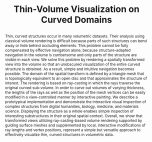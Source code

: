 ---
# this file is written in YAML http://docs.ansible.com/ansible/latest/YAMLSyntax.html
# all lines with a leading sharp are comments and will not be compiled
# longer blocks of text should start with a a leading > to escape all special characters

# URL handle for generated webpage
slug:       thinvolvis

#specifies layout to be used for page generation (do not modify)
layout:     publication

#publication title
title:      >
   Thin-Volume Visualization on Curved Domains
   
#include in selected publications on front page (optional, delete line if not applicable)
display:	selected

#list all publication authors in correct order (please check the spelling is identical to your personal page)
authors:
 - Felix Herter
 - Hans-Christian Hege
 - Markus Hadwiger
 - Verena Lepper
 - Daniel Baum
 
#insert publication venue (displayed on publication page)
venue:      >
   Computer Graphics Forum (Proceedings Eurovis 2021), to appear
   
#insert short venue (displayed in box in publication list)
shortvenue: >
   Eurovis 2021

#specify publication year
year:       2021

#insert abstract of publication
abstract:   >
   Thin, curved structures occur in many volumetric datasets. Their analysis using classical volume rendering is difficult because parts of such structures can bend away or hide behind occluding elements. This problem cannot be fully compensated by effective navigation alone, because structure-adapted navigation in the volume is cumbersome and only parts of the structure are visible in each view. We solve this problem by rendering a spatially transformed view into the volume so that an unobscured visualization of the entire curved structure is obtained. As a result, simple and intuitive navigation becomes possible. The domain of the spatial transform is defined by a triangle mesh that is topologically equivalent to an open disc and that approximates the structure of interest. The rendering is based on ray-casting in which the rays traverse the original curved sub-volume. In order to carve out volumes of varying thickness, the lengths of the rays as well as the position of the mesh vertices can be easily modified in a view-controlled manner by interactive painting. We describe a prototypical implementation and demonstrate the interactive visual inspection of complex structures from digital humanities, biology, medicine, and materials science. Displaying the structure as a whole enables simple inspection of interesting substructures in their original spatial context. Overall, we show that transformed views utilizing ray-casting-based volume rendering supported by guiding surface meshes and supplemented by local, interactive modifications of ray lengths and vertex positions, represent a simple but versatile approach to effectively visualize thin, curved structures in volumetric data.
   
#link to hi-res teaser image of publication (please make sure the image is wide, e.g. aspect ratio between 4:2 and 4:1)
teaser:     './publications/2021_herter_thinvolvis.jpg'
   
#link to smaller thumbnail image of publication (please make sure the aspect ratio is 3:2, suggested size is 150x100px)
thumbnail:  './publications/2021_herter_thumbnail.png'

#link to publication video (optional): you can either upload the video to our website (insert local link) or host it on youtube or vimeo (in this case insert the youtube/vimeo link)
#video:      'https://vimeo.com/'

#link to talk video (optional): you can either upload the video to our website (insert local link) or host it on youtube or vimeo (in this case insert the youtube/vimeo link)
#talk:       'https://www.youtube.com/watch?'

#link to publication pdf (optional)
#pdf:        './publications/2021_herter_thinvolvis.pdf'

#link to appendix pdf (optional)
#pdfsupp:    './publications/2021_herter_thinvolvis_appendixes.pdf'

#insert citation. please format citation by inserting <br> at line breaks, &nbsp;&nbsp; will insert a tab character to prettify the citation
citation:   >
  @article{Herter2021ThinVolumeVisualization,<br>
   &nbsp;&nbsp;title = {Thin-Volume Visualization on Curved Domains},<br>
   &nbsp;&nbsp;author = {Herter, Felix and Hege, Hans-Christian and Hadwiger, Markus and Lepper, Verena and Baum, Daniel},<br>
   &nbsp;&nbsp;journal = {Computer Graphics Forum (Proceedings Eurovis 2021)},<br>
   &nbsp;&nbsp;year = {2021}<br>
   &nbsp;&nbsp;pages = {to appear}<br>
  }

#insert links to additional material for the publication (optional)
#links need a title, a URL and a type (this defines the link icon) which can be one of the following values: code, archive, files, slides or text (this is the default icon)
links: 
# - title: Slides
#   type:  slides
#   url:   './publications/2021_herter_slides.pdf'
# - title: Code
#   type:  github
#   url:   'https://github.com/vccvisualization/thinvolvis'
 
---
